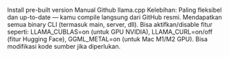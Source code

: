 Install pre-built version Manual Github llama.cpp
Kelebihan:
Paling fleksibel dan up-to-date — kamu compile langsung dari GitHub resmi.
Mendapatkan semua binary CLI (termasuk main, server, dll).
Bisa aktifkan/disable fitur seperti:
LLAMA_CUBLAS=on (untuk GPU NVIDIA),
LLAMA_CURL=on/off (fitur Hugging Face),
GGML_METAL=on (untuk Mac M1/M2 GPU).
Bisa modifikasi kode sumber jika diperlukan.
